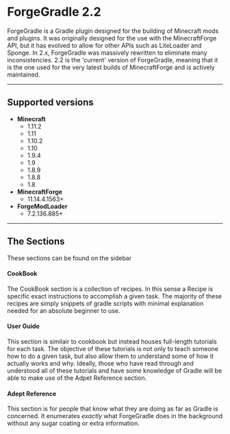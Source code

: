 # ForgeGradle 2.2
ForgeGradle is a Gradle plugin designed for the building of Minecraft mods and plugins. It was originally designed for the use with the MinecraftForge API, but it has evolved to allow for other APIs such as LiteLoader and Sponge. In 2.x, ForgeGradle was massively rewritten to eliminate many inconsistencies. 2.2 is the 'current' version of ForgeGradle, meaning that it is the one used for the very latest builds of MinecraftForge and is actively maintained.

---

## Supported versions
 - **Minecraft**
    - 1.11.2
    - 1.11
    - 1.10.2
    - 1.10
    - 1.9.4
    - 1.9
    - 1.8.9
    - 1.8.8
    - 1.8
 - **MinecraftForge**
    - 11.14.4.1563+
 - **ForgeModLoader**
    - 7.2.136.885+

---

## The Sections
These sections can be found on the sidebar

#### CookBook
The CookBook section is a collection of recipes. In this sense a Recipe is specific exact instructions to accomplish a given task. The majority of these recipes are simply snippets of gradle scripts with minimal explanation needed for an absolute beginner to use.

#### User Guide
This section is similair to cookbook but instead houses full-length tutorials for each task. The objective of these tutorials is not only to teach someone how to do a given task, but also allow them to understand some of how it actually works and why. Ideally, those who have read through and understood all of these tutorials and have some knowledge of Gradle will be able to make use of the Adpet Reference section.

#### Adept Reference
This section is for people that know what they are doing as far as Gradle is concerned. It enumerates *exactly* what ForgeGradle does in the background without any sugar coating or extra information.
